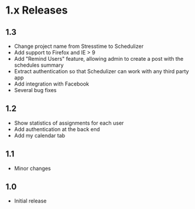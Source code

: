 1.x Releases
=========================

1.3
-----
* Change project name from Stresstime to Schedulizer
* Add support to Firefox and IE > 9
* Add "Remind Users" feature, allowing admin to create a post with the schedules summary
* Extract authentication so that Schedulizer can work with any third party app
* Add integration with Facebook
* Several bug fixes

1.2
-----
* Show statistics of assignments for each user
* Add authentication at the back end
* Add my calendar tab

1.1
-----
* Minor changes

1.0
-----
* Initial release
